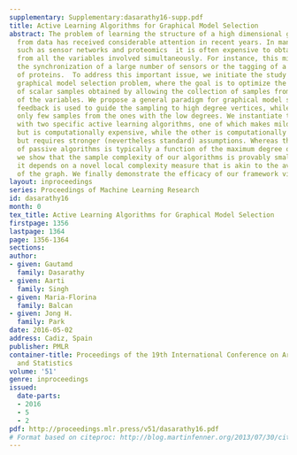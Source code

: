 ```yaml
---
supplementary: Supplementary:dasarathy16-supp.pdf
title: Active Learning Algorithms for Graphical Model Selection
abstract: The problem of learning the structure of a high dimensional graphical model
  from data has received considerable attention in recent years. In many applications
  such as sensor networks and proteomics  it is often expensive to obtain samples
  from all the variables involved simultaneously. For instance, this might involve
  the synchronization of a large number of sensors or the tagging of a large number
  of proteins.  To address this important issue, we initiate the study of a novel
  graphical model selection problem, where the goal is to optimize the total number
  of scalar samples obtained by allowing the collection of samples from only subsets
  of the variables. We propose a general paradigm for graphical model selection where
  feedback is used to guide the sampling to high degree vertices, while obtaining
  only few samples from the ones with the low degrees. We instantiate this framework
  with two specific active learning algorithms, one of which makes mild assumptions
  but is computationally expensive, while the other is computationally more efficient
  but requires stronger (nevertheless standard) assumptions. Whereas the sample complexity
  of passive algorithms is typically a function of the maximum degree of the graph,
  we show that the sample complexity of our algorithms is provably smaller and that
  it depends on a novel local complexity measure that is akin to the average degree
  of the graph. We finally demonstrate the efficacy of our framework via simulations.
layout: inproceedings
series: Proceedings of Machine Learning Research
id: dasarathy16
month: 0
tex_title: Active Learning Algorithms for Graphical Model Selection
firstpage: 1356
lastpage: 1364
page: 1356-1364
sections: 
author:
- given: Gautamd
  family: Dasarathy
- given: Aarti
  family: Singh
- given: Maria-Florina
  family: Balcan
- given: Jong H.
  family: Park
date: 2016-05-02
address: Cadiz, Spain
publisher: PMLR
container-title: Proceedings of the 19th International Conference on Artificial Intelligence
  and Statistics
volume: '51'
genre: inproceedings
issued:
  date-parts:
  - 2016
  - 5
  - 2
pdf: http://proceedings.mlr.press/v51/dasarathy16.pdf
# Format based on citeproc: http://blog.martinfenner.org/2013/07/30/citeproc-yaml-for-bibliographies/
---
```

